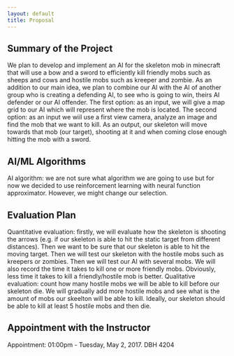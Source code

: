 ```yaml
---
layout: default
title: Proposal
---
```


## Summary of the Project
We plan to develop and implement an AI for the skeleton mob in minecraft that will use a bow and a sword to efficiently kill friendly mobs such as sheeps and cows and hostile mobs such as kreeper and zombie. As an addition to our main idea, we plan to combine our AI with the AI of another group who is creating a defending AI, to see who is going to win, theirs AI defender or our AI offender.
The first option: as an input, we will give a map grid to our AI which will represent where the mob is located. The second option: as an input we wiil use a first view camera, analyze an image and find the mob that we want to kill. As an output, our skeleton will move towards that mob (our target), shooting at it and when coming close enough hitting the mob with a sword.


## AI/ML Algorithms
AI algorithm: we are not sure what algorithm we are going to use but for now we decided to use reinforcement learning with neural function approximator. However, we might change our selection.


## Evaluation Plan
Quantitative evaluation: firstly, we will evaluate how the skeleton is shooting the arrows (e.g. if our skeleton is able to hit the static target from different distances). Then we want to be sure that our skeleton is able to hit the moving target. Then we will test our skeleton with the hostile mobs such as kreepers or zombies. Then we will test our AI with several mobs. We will also record the time it takes to kill one or more friendly mobs. Obviously, less time it takes to kill a friendly/hostile mob is better.
Qualitative evaluation: count how many hostile mobs we will be able to kill before our skeleton die. We will gradually add more hostile mobs and see what is the amount of mobs our skeelton will be able to kill. Ideally, our skeleton should be able to kill at least 5 hostile mobs and then die. 


## Appointment with the Instructor
Appointment: 01:00pm - Tuesday, May 2, 2017. DBH 4204
